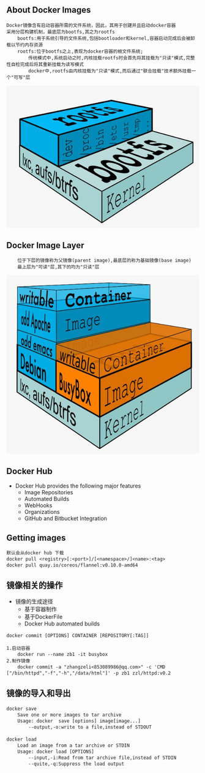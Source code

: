## About Docker Images
```
Docker镜像含有启动容器所需的文件系统，因此，其用于创建并且启动docker容器
采用分层构建机制，最底层为bootfs,其之为rootfs
    bootfs:用于系统引导的文件系统,包括bootloader和kernel,容器启动完成后会被卸载以节约内存资源
    rootfs:位于bootfs之上,表现为docker容器的根文件系统;
        传统模式中,系统启动之时,内核挂载rootfs时会首先将其挂载为"只读"模式,完整性自检完成后将其重新挂载为读写模式
        docker中,rootfs由内核挂载为"只读"模式,而后通过"联合挂载"技术额外挂载一个"可写"层
```
![bootfs图](../_img/2/rootfs.jpg)

## Docker Image Layer
```
    位于下层的镜像称为父镜像(parent image),最底层的称为基础镜像(base image)
    最上层为"可读"层,其下的均为"只读"层
```
![image图](../_img/2/image_layer.jpg)


## Docker Hub
+ Docker Hub provides the following major features
    - Image Repositories
    - Automated Builds
    - WebHooks
    - Organizations
    - GitHub and Bitbucket Integration

## Getting images 
```
默认会从docker hub 下载
docker pull <registry>[:<port>]/[<namespace>/]<name>:<tag>
docker pull quay.io/coreos/flannel:v0.10.0-amd64
```

## 镜像相关的操作
+ 镜像的生成途径
    - 基于容器制作
    - 基于DockerFile
    - Docker Hub automated builds
```
docker commit [OPTIONS] CONTAINER [REPOSITORY[:TAG]]

1.启动容器
    docker run --name zb1 -it busybox
2.制作镜像
    docker commit -a "zhangzeli<853089986@qq.com>" -c 'CMD ["/bin/httpd","-f","-h","/data/html"]' -p zb1 zzl/httpd:v0.2
```

## 镜像的导入和导出
```
docker save
    Save one or more images to tar archive
    Usage: docker  save [options] image[image...]
        --output,-o:write to a file,instead of STDOUT

docker load 
    Load an image from a tar archive or STDIN
    Usage: docker load [OPTIONS]
        --input,-i:Read from tar archive file,instead of STDIN
        --quite,-q:Suppress the load output
```